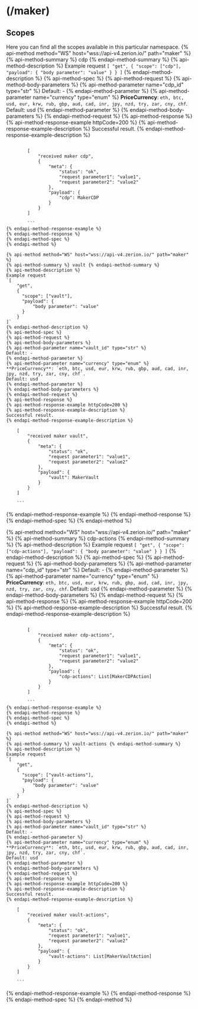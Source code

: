 # (/maker)
## Scopes 
Here you can find all the scopes available in this particular namespace. 
{% api-method method="WS" host="wss://api-v4.zerion.io/" path="maker" %}
{% api-method-summary %} cdp {% endapi-method-summary %}
{% api-method-description %}
Example request
`[
    "get",
    {
      "scope": ["cdp"],
      "payload": {
          "body parameter": "value"
      }
    }
]`
{% endapi-method-description %}
{% api-method-spec %}
{% api-method-request %}
{% api-method-body-parameters %}
{% api-method-parameter name="cdp_id" type="str" %}
Default: -
{% endapi-method-parameter %}
{% api-method-parameter name="currency" type="enum" %}
**PriceCurrency**: `eth, btc, usd, eur, krw, rub, gbp, aud, cad, inr, jpy, nzd, try, zar, cny, chf`.
Default: usd
{% endapi-method-parameter %}
{% endapi-method-body-parameters %}
{% endapi-method-request %}
{% api-method-response %}
{% api-method-response-example httpCode=200 %}
{% api-method-response-example-description %}
Successful result.
{% endapi-method-response-example-description %}
```

        [
            "received maker cdp",
            {
                "meta": {
                    "status": "ok",
                    "request parameter1": "value1",
                    "request parameter2": "value2"
                },
                "payload": {
                    "cdp": MakerCDP
                }
            }
        ]

        ```
{% endapi-method-response-example %}
{% endapi-method-response %}
{% endapi-method-spec %}
{% endapi-method %}

{% api-method method="WS" host="wss://api-v4.zerion.io/" path="maker" %}
{% api-method-summary %} vault {% endapi-method-summary %}
{% api-method-description %}
Example request
`[
    "get",
    {
      "scope": ["vault"],
      "payload": {
          "body parameter": "value"
      }
    }
]`
{% endapi-method-description %}
{% api-method-spec %}
{% api-method-request %}
{% api-method-body-parameters %}
{% api-method-parameter name="vault_id" type="str" %}
Default: -
{% endapi-method-parameter %}
{% api-method-parameter name="currency" type="enum" %}
**PriceCurrency**: `eth, btc, usd, eur, krw, rub, gbp, aud, cad, inr, jpy, nzd, try, zar, cny, chf`.
Default: usd
{% endapi-method-parameter %}
{% endapi-method-body-parameters %}
{% endapi-method-request %}
{% api-method-response %}
{% api-method-response-example httpCode=200 %}
{% api-method-response-example-description %}
Successful result.
{% endapi-method-response-example-description %}
```

        [
            "received maker vault",
            {
                "meta": {
                    "status": "ok",
                    "request parameter1": "value1",
                    "request parameter2": "value2"
                },
                "payload": {
                    "vault": MakerVault
                }
            }
        ]

        ```
{% endapi-method-response-example %}
{% endapi-method-response %}
{% endapi-method-spec %}
{% endapi-method %}

{% api-method method="WS" host="wss://api-v4.zerion.io/" path="maker" %}
{% api-method-summary %} cdp-actions {% endapi-method-summary %}
{% api-method-description %}
Example request
`[
    "get",
    {
      "scope": ["cdp-actions"],
      "payload": {
          "body parameter": "value"
      }
    }
]`
{% endapi-method-description %}
{% api-method-spec %}
{% api-method-request %}
{% api-method-body-parameters %}
{% api-method-parameter name="cdp_id" type="str" %}
Default: -
{% endapi-method-parameter %}
{% api-method-parameter name="currency" type="enum" %}
**PriceCurrency**: `eth, btc, usd, eur, krw, rub, gbp, aud, cad, inr, jpy, nzd, try, zar, cny, chf`.
Default: usd
{% endapi-method-parameter %}
{% endapi-method-body-parameters %}
{% endapi-method-request %}
{% api-method-response %}
{% api-method-response-example httpCode=200 %}
{% api-method-response-example-description %}
Successful result.
{% endapi-method-response-example-description %}
```

        [
            "received maker cdp-actions",
            {
                "meta": {
                    "status": "ok",
                    "request parameter1": "value1",
                    "request parameter2": "value2"
                },
                "payload": {
                    "cdp-actions": List[MakerCDPAction]
                }
            }
        ]

        ```
{% endapi-method-response-example %}
{% endapi-method-response %}
{% endapi-method-spec %}
{% endapi-method %}

{% api-method method="WS" host="wss://api-v4.zerion.io/" path="maker" %}
{% api-method-summary %} vault-actions {% endapi-method-summary %}
{% api-method-description %}
Example request
`[
    "get",
    {
      "scope": ["vault-actions"],
      "payload": {
          "body parameter": "value"
      }
    }
]`
{% endapi-method-description %}
{% api-method-spec %}
{% api-method-request %}
{% api-method-body-parameters %}
{% api-method-parameter name="vault_id" type="str" %}
Default: -
{% endapi-method-parameter %}
{% api-method-parameter name="currency" type="enum" %}
**PriceCurrency**: `eth, btc, usd, eur, krw, rub, gbp, aud, cad, inr, jpy, nzd, try, zar, cny, chf`.
Default: usd
{% endapi-method-parameter %}
{% endapi-method-body-parameters %}
{% endapi-method-request %}
{% api-method-response %}
{% api-method-response-example httpCode=200 %}
{% api-method-response-example-description %}
Successful result.
{% endapi-method-response-example-description %}
```

        [
            "received maker vault-actions",
            {
                "meta": {
                    "status": "ok",
                    "request parameter1": "value1",
                    "request parameter2": "value2"
                },
                "payload": {
                    "vault-actions": List[MakerVaultAction]
                }
            }
        ]

        ```
{% endapi-method-response-example %}
{% endapi-method-response %}
{% endapi-method-spec %}
{% endapi-method %}

